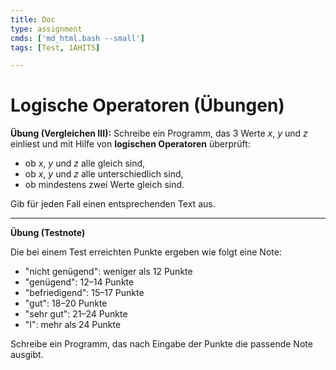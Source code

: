 ```yaml
---
title: Doc
type: assignment
cmds: ['md_html.bash --small']
tags: [Test, 1AHITS]

---
```


# Logische Operatoren (Übungen)



**Übung (Vergleichen III):**
Schreibe ein Programm, das 3 Werte $x$, $y$ und $z$ einliest und mit Hilfe von **logischen Operatoren** überprüft:

- ob $x$, $y$ und $z$ alle gleich sind,
- ob $x$, $y$ und $z$ alle unterschiedlich sind,
- ob mindestens zwei Werte gleich sind.

Gib für jeden Fall einen entsprechenden Text aus.



---

**Übung (Testnote)**

Die bei einem Test erreichten Punkte ergeben wie folgt eine Note:

- "nicht genügend": weniger als 12 Punkte
- "genügend": 12–14 Punkte
- "befriedigend": 15–17 Punkte
- "gut": 18–20 Punkte
- "sehr gut": 21–24 Punkte
- "I": mehr als 24 Punkte

Schreibe ein Programm, das nach Eingabe der Punkte die passende Note ausgibt.

